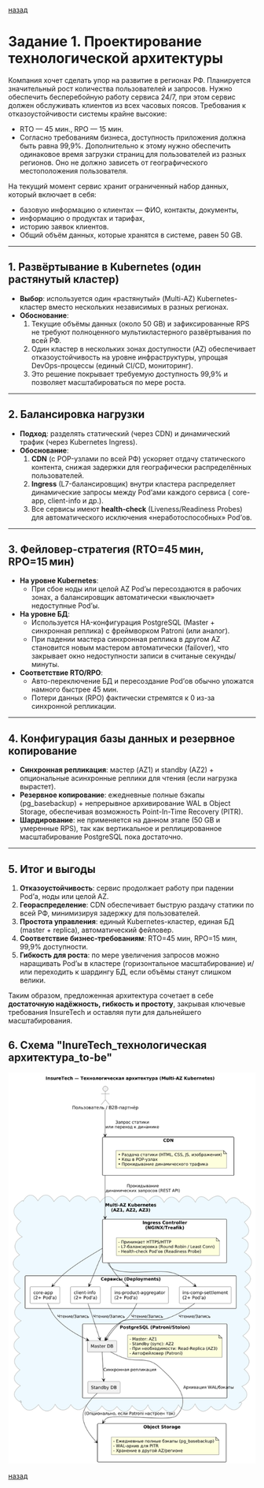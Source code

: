 [назад](../README.md)

# Задание 1. Проектирование технологической архитектуры

Компания хочет сделать упор на развитие в регионах РФ. Планируется значительный рост количества пользователей и
запросов. 
Нужно обеспечить бесперебойную работу сервиса 24/7, при этом сервис должен обслуживать клиентов из всех часовых поясов.
Требования к отказоустойчивости системы крайне высокие: 
- RTO — 45 мин., RPO — 15 мин. 
- Согласно требованиям бизнеса, доступность приложения должна быть равна 99,9%.
Дополнительно к этому нужно обеспечить одинаковое время загрузки страниц для пользователей из разных регионов. Оно не
должно зависеть от географического местоположения пользователя.

На текущий момент сервис хранит ограниченный набор данных, который включает в себя:
- базовую информацию о клиентах — ФИО, контакты, документы,
- информацию о продуктах и тарифах,
- историю заявок клиентов.
- Общий объём данных, которые хранятся в системе, равен 50 GB.


---

## 1. Развёртывание в Kubernetes (один растянутый кластер)

- **Выбор**: используется один «растянутый» (Multi-AZ) Kubernetes-кластер вместо нескольких независимых в разных
  регионах.
- **Обоснование**:
    1. Текущие объёмы данных (около 50 GB) и зафиксированные RPS не требуют полноценного мультикластерного развёртывания
       по всей РФ.
    2. Один кластер в нескольких зонах доступности (AZ) обеспечивает отказоустойчивость на уровне инфраструктуры,
       упрощая DevOps-процессы (единый CI/CD, мониторинг).
    3. Это решение покрывает требуемую доступность 99,9% и позволяет масштабироваться по мере роста.

---

## 2. Балансировка нагрузки

- **Подход**: разделять статический (через CDN) и динамический трафик (через Kubernetes Ingress).
- **Обоснование**:
    1. **CDN** (с POP-узлами по всей РФ) ускоряет отдачу статического контента, снижая задержки для географически
       распределённых пользователей.
    2. **Ingress** (L7-балансировщик) внутри кластера распределяет динамические запросы между Pod’ами каждого сервиса (
       core-app, client-info и др.).
    3. Все сервисы имеют **health-check** (Liveness/Readiness Probes) для автоматического исключения «неработоспособных»
       Pod’ов.

---

## 3. Фейловер-стратегия (RTO=45 мин, RPO=15 мин)

- **На уровне Kubernetes**:
    - При сбое ноды или целой AZ Pod’ы пересоздаются в рабочих зонах, а балансировщик автоматически «выключает»
      недоступные Pod’ы.
- **На уровне БД**:
    - Используется HA-конфигурация PostgreSQL (Master + синхронная реплика) с фреймворком Patroni (или аналог).
    - При падении мастера синхронная реплика в другом AZ становится новым мастером автоматически (failover), что
      закрывает окно недоступности записи в считаные секунды/минуты.
- **Соответствие RTO/RPO**:
    - Авто-переключение БД и пересоздание Pod’ов обычно уложатся намного быстрее 45 мин.
    - Потери данных (RPO) фактически стремятся к 0 из-за синхронной репликации.

---

## 4. Конфигурация базы данных и резервное копирование

- **Синхронная репликация**: мастер (AZ1) и standby (AZ2) + опциональные асинхронные реплики для чтения (если нагрузка
  вырастет).
- **Резервное копирование**: ежедневные полные бэкапы (pg_basebackup) + непрерывное архивирование WAL в Object Storage,
  обеспечивая возможность Point-In-Time Recovery (PITR).
- **Шардирование**: не применяется на данном этапе (50 GB и умеренные RPS), так как вертикальное и реплицированное
  масштабирование PostgreSQL пока достаточно.

---

## 5. Итог и выгоды

1. **Отказоустойчивость**: сервис продолжает работу при падении Pod’а, ноды или целой AZ.
2. **Геораспределение**: CDN обеспечивает быструю раздачу статики по всей РФ, минимизируя задержку для пользователей.
3. **Простота управления**: единый Kubernetes-кластер, единая БД (master + replica), автоматический фейловер.
4. **Соответствие бизнес-требованиям**: RTO=45 мин, RPO=15 мин, 99,9% доступности.
5. **Гибкость для роста**: по мере увеличения запросов можно наращивать Pod’ы в кластере (горизонтальное
   масштабирование) и/или переходить к шардингу БД, если объёмы станут слишком велики.

Таким образом, предложенная архитектура сочетает в себе **достаточную надёжность, гибкость и простоту**, закрывая
ключевые требования InsureTech и оставляя пути для дальнейшего масштабирования.

## 6. Схема "InureTech_технологическая архитектура_to-be"

![схема](InureTech_to-be.png)

[назад](../README.md)